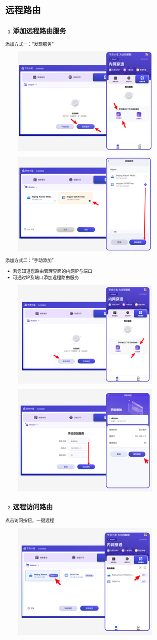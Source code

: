 # 远程路由

1. ## 添加远程路由服务

添加方式一：“发现服务”

<figure><img src="../.gitbook/assets/image (89).png" alt=""><figcaption></figcaption></figure>

<figure><img src="../.gitbook/assets/image (90).png" alt=""><figcaption></figcaption></figure>

添加方式二：“手动添加”

* 若您知道您路由管理界面的内网IP与端口
* 可通过IP及端口添加远程路由服务

<figure><img src="../.gitbook/assets/image (91).png" alt=""><figcaption></figcaption></figure>

<figure><img src="../.gitbook/assets/image (92).png" alt=""><figcaption></figcaption></figure>

2. ## 远程访问路由

点击访问按钮，一键远程

<figure><img src="../.gitbook/assets/image (93).png" alt=""><figcaption></figcaption></figure>
